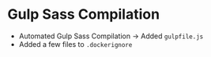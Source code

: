 # Gulp Sass Compilation

- Automated Gulp Sass Compilation
  -> Added `gulpfile.js`
- Added a few files to `.dockerignore`

